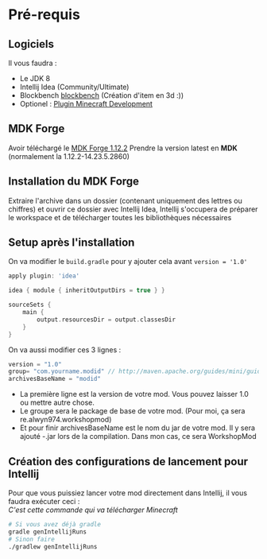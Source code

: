 # Pré-requis

## Logiciels

Il vous faudra :
- Le JDK 8
- Intellij Idea (Community/Ultimate)
- Blockbench [blockbench](https://www.blockbench.net/) (Création d'item en 3d :))
- Optionel : [Plugin Minecraft Development](https://plugins.jetbrains.com/plugin/8327-minecraft-development)

## MDK Forge

Avoir téléchargé le [MDK Forge 1.12.2](https://files.minecraftforge.net/net/minecraftforge/forge/index_1.12.2.html)
Prendre la version latest en **MDK** (normalement la 1.12.2-14.23.5.2860)

## Installation du MDK Forge

Extraire l'archive dans un dossier (contenant uniquement des lettres ou chiffres) et ouvrir ce dossier avec Intellij Idea, Intellij s'occupera de préparer le workspace
et de télécharger toutes les bibliothèques nécessaires

## Setup après l'installation

On va modifier le `build.gradle` pour y ajouter cela avant `version = '1.0'`

```groovy
apply plugin: 'idea'

idea { module { inheritOutputDirs = true } }

sourceSets {
    main {
        output.resourcesDir = output.classesDir
    }
}
```

On va aussi modifier ces 3 lignes :
```groovy
version = "1.0"
group= "com.yourname.modid" // http://maven.apache.org/guides/mini/guide-naming-conventions.html
archivesBaseName = "modid"
```

- La première ligne est la version de votre mod. Vous pouvez laisser 1.0 ou mettre autre chose.
- Le groupe sera le package de base de votre mod. (Pour moi, ça sera re.alwyn974.workshopmod)
- Et pour finir archivesBaseName est le nom du jar de votre mod. Il y sera ajouté -<version du mod>.jar lors de la compilation. Dans mon cas, ce sera WorkshopMod

## Création des configurations de lancement pour Intellij

Pour que vous puissiez lancer votre mod directement dans Intellij, il vous faudra exécuter ceci : <br>
*C'est cette commande qui va télécharger Minecraft*
```bash
# Si vous avez déjà gradle
gradle genIntellijRuns
# Sinon faire
./gradlew genIntellijRuns
```
